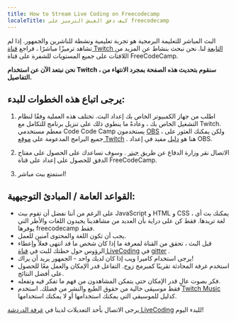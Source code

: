 ```yaml
---
title: How to Stream Live Coding on Freecodecamp
localeTitle: كيف دفق العيش الترميز على freecodecamp
---
```

البث المباشر للتعليمة البرمجية هو تجربة تعليمية ونشطة للناشرين والجمهور. إذا لم تشاهد ترميزًا مباشرًا ، فراجع [قناة Twitch التابعة](http://twitch.tv/freecodecamp) لنا. نحن نبحث بنشاط عن المزيد من اللافتات على جميع المستويات للشفرة على قناة FreeCodeCamp.

**نحن نبتعد الآن عن استخدام Twitch ، سنقوم بتحديث هذه الصفحة بمجرد الانتهاء من التفاصيل.**

## يرجى اتباع هذه الخطوات للبدء:

1.  اطلب من جهاز الكمبيوتر الخاص بك إعداد البث. تختلف هذه العملية وفقًا لنظام التشغيل الخاص بك ، وعادةً ما ينطوي ذلك على تنزيل برنامج للتكامل مع Twitch. معظم مستخدمي Code Code Camp يستخدمون [OBS](https://obsproject.com/) ، ولكن يمكنك العثور على جميع البرامج المدعومة على [موقع Twitch](http://www.twitch.tv/broadcast) . هنا هو [دليل](https://medium.freecodecamp.com/setting-up-obs-for-live-coding-7-steps-99b8986e7249#.s8wdu73uu) مفيد في إعداد OBS.
    
2.  الاتصال نقر وزارة الدفاع عن طريق [جيتر](https://gitter.im/FreeCodeCamp/LiveCoding) . وسوف تساعدك على الحصول على مفتاح الدفق للحصول على إعداد على قناة FreeCodeCamp.
    
3.  استمتع ببث مباشر!
    

## القواعد العامة / المبادئ التوجيهية:

*   على الرغم من أننا نفضل أن تقوم ببث JavaScript و HTML و CSS ، يمكنك بث أي لغة تريدها. فقط كن على دراية بأن العديد من مشاهدينا يجيدون اللغات والأطر التي يوفرها freecodecamp فقط.
*   يجب أن تكون اللغة والمحتوى آمنين للعمل.
*   قبل البث ، تحقق من القناة لمعرفة ما إذا كان شخص ما قد انتهى فعلاً وإعطاء الرؤوس حول خطتك للبث في [قناة LiveCoding](https://gitter.im/FreeCodeCamp/LiveCoding) في [gitter](https://gitter.im/FreeCodeCamp/LiveCoding) .
*   يرجى استخدام كاميرا ويب إذا كان لديك واحد - الجمهور يريد أن يراك!
*   استخدم غرفة المحادثة تقريبًا كمبرمج زوج. التفاعل قدر الإمكان والعمل معًا للحصول على أفضل النتائج.
*   فكر بصوت عالٍ قدر الإمكان حتى يتمكن المشاهدون من فهم ما تفكر فيه وتفعله.
*   فقط موسيقى خالية من حقوق الطبع والنشر من فضلك. استخدم [Twitch Music](https://music.twitch.tv) كدليل للموسيقى التي يمكنك استخدامها أو لا يمكنك استخدامها.

يرجى الاتصال بأحد التعديلات لدينا في [غرفة الدردشة LiveCoding](https://gitter.im/FreeCodeCamp/LiveCoding) للبدء اليوم!